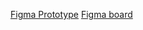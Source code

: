 <a href="https://www.figma.com/file/AN0H3cZ825GiklL6Ccr0de/Project-C-Lecture?type=design&node-id=0%3A1&t=JLYo1gg8qkf7dVqR-1">Figma Prototype</a>
<a href="https://www.figma.com/file/NgO84mFFJBe5GMb8hYFbw5/Project-C-Board?type=whiteboard&node-id=0%3A1&t=5p9kfRdPoBnOy97k-1">Figma board</a>